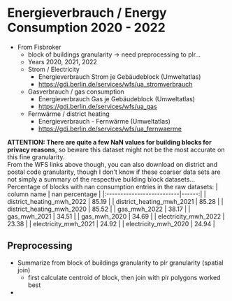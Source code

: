 # Energieverbrauch / Energy Consumption 2020 - 2022
- From Fisbroker
  - block of buildings granularity -> need preprocessing to plr...
  - Years 2020, 2021, 2022
  - Strom / Electricity
    - Energieverbrauch Strom je Gebäudeblock (Umweltatlas)
    - https://gdi.berlin.de/services/wfs/ua_stromverbrauch
  - Gasverbrauch / gas consumption
    - Energieverbrauch Gas je Gebäudeblock (Umweltatlas)
    - https://gdi.berlin.de/services/wfs/ua_gas
  - Fernwärme / district heating
    - Energieverbrauch - Fernwärme (Umweltatlas)
    - https://gdi.berlin.de/services/wfs/ua_fernwaerme

**ATTENTION: There are quite a few NaN values for building blocks for privacy reasons**, so beware this dataset might not be the most accurate on this fine granularity.  
From the WFS links above though, you can also download on district and postal code granularity, though I don't know if these coarser data sets are not simply a summary of the respective building block datasets...  
Percentage of blocks with nan consumption entries in the raw datasets:
| column name | nan percentage |
|:--------------------------|------:|
| district_heating_mwh_2022 | 85.19 |
| district_heating_mwh_2021 | 85.28 |
| district_heating_mwh_2020 | 85.52 |
| gas_mwh_2022              | 38.17 |
| gas_mwh_2021              | 34.51 |
| gas_mwh_2020              | 34.69 |
| electricity_mwh_2022      | 23.38 |
| electricity_mwh_2021      | 24.92 |
| electricity_mwh_2020      | 24.94 |

## Preprocessing
- Summarize from block of buildings granularity to plr granularity (spatial join)
  - first calculate centroid of block, then join with plr polygons worked best
- 